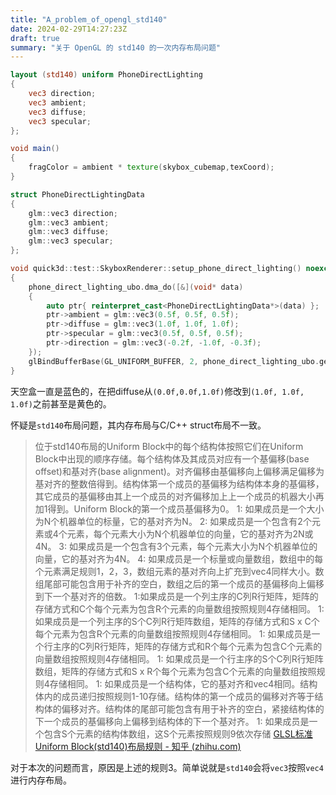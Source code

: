 ```yaml
---
title: "A_problem_of_opengl_std140"
date: 2024-02-29T14:27:23Z
draft: true
summary: "关于 OpenGL 的 std140 的一次内存布局问题"
---
```


```glsl
layout (std140) uniform PhoneDirectLighting
{
    vec3 direction;
    vec3 ambient;
    vec3 diffuse;
    vec3 specular;
};

void main()
{
    fragColor = ambient * texture(skybox_cubemap,texCoord);
}
```

```cpp
struct PhoneDirectLightingData
{
	glm::vec3 direction;
	glm::vec3 ambient;
	glm::vec3 diffuse;
	glm::vec3 specular;
};
```

``` cpp
void quick3d::test::SkyboxRenderer::setup_phone_direct_lighting() noexcept
{
	phone_direct_lighting_ubo.dma_do([&](void* data)
	{
		auto ptr{ reinterpret_cast<PhoneDirectLightingData*>(data) };
		ptr->ambient = glm::vec3(0.5f, 0.5f, 0.5f);
		ptr->diffuse = glm::vec3(1.0f, 1.0f, 1.0f);
		ptr->specular = glm::vec3(0.5f, 0.5f, 0.5f);
		ptr->direction = glm::vec3(-0.2f, -1.0f, -0.3f);
	});
	glBindBufferBase(GL_UNIFORM_BUFFER, 2, phone_direct_lighting_ubo.get_buffer_id());
}
```

天空盒一直是蓝色的，在把diffuse从`(0.0f,0.0f,1.0f)`修改到`(1.0f, 1.0f, 1.0f)`之前甚至是黄色的。

怀疑是`std140`布局问题，其内存布局与C/C++ struct布局不一致。

> 位于std140布局的Uniform Block中的每个结构体按照它们在Uniform Block中出现的顺序存储。每个结构体及其成员对应有一个基偏移(base offset)和基对齐(base alignment)。对齐偏移由基偏移向上偏移满足偏移为基对齐的整数倍得到。结构体第一个成员的基偏移为结构体本身的基偏移，其它成员的基偏移由其上一个成员的对齐偏移加上上一个成员的机器大小再加1得到。Uniform Block的第一个成员基偏移为0。
	1: 如果成员是一个大小为N个机器单位的标量，它的基对齐为N。
	2: 如果成员是一个包含有2个元素或4个元素，每个元素大小为N个机器单位的向量，它的基对齐为2N或4N。
	3: 如果成员是一个包含有3个元素，每个元素大小为N个机器单位的向量，它的基对齐为4N。
	4: 如果成员是一个标量或向量数组，数组中的每个元素满足规则1，2，3，数组元素的基对齐向上扩充到vec4同样大小。数组尾部可能包含用于补齐的空白，数组之后的第一个成员的基偏移向上偏移到下一个基对齐的倍数。
	1:如果成员是一个列主序的C列R行矩阵，矩阵的存储方式和C个每个元素为包含R个元素的向量数组按照规则4存储相同。
	1: 如果成员是一个列主序的S个C列R行矩阵数组，矩阵的存储方式和S x C个每个元素为包含R个元素的向量数组按照规则4存储相同。
	1: 如果成员是一个行主序的C列R行矩阵，矩阵的存储方式和R个每个元素为包含C个元素的向量数组按照规则4存储相同。
	1: 如果成员是一个行主序的S个C列R行矩阵数组，矩阵的存储方式和S x R个每个元素为包含C个元素的向量数组按照规则4存储相同。
	1: 如果成员是一个结构体，它的基对齐和vec4相同。结构体内的成员递归按照规则1-10存储。结构体的第一个成员的偏移对齐等于结构体的偏移对齐。结构体的尾部可能包含有用于补齐的空白，紧接结构体的下一个成员的基偏移向上偏移到结构体的下一个基对齐。
	1: 如果成员是一个包含S个元素的结构体数组，这S个元素按照规则9依次存储
	[GLSL标准Uniform Block(std140)布局规则 - 知乎 (zhihu.com)](https://zhuanlan.zhihu.com/p/568323076)

对于本次的问题而言，原因是上述的规则3。简单说就是`std140`会将`vec3`按照`vec4`进行内存布局。